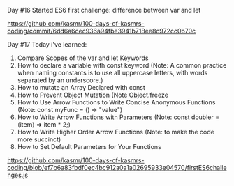 Day #16
Started ES6 first challenge: difference between var and let

https://github.com/kasmr/100-days-of-kasmrs-coding/commit/6dd6a6cec936a94fbe3941b718ee8c972cc0b70c

Day #17 Today i've learned:
1) Compare Scopes of the var and let Keywords
2) How to declare a variable with const keyword (Note: A common practice when naming constants is to use all uppercase letters, with words separated by an underscore.)
3) How to mutate an Array Declared with const
4) How to Prevent Object Mutation (Note Object.freeze
5) How to Use Arrow Functions to Write Concise Anonymous Functions (Note: const myFunc = () => "value")
6) How to Write Arrow Functions with Parameters (Note: const doubler = (item) => item * 2;)
7) How to Write Higher Order Arrow Functions (Note: to make the code more succinct)
8) How to Set Default Parameters for Your Functions

https://github.com/kasmr/100-days-of-kasmrs-coding/blob/ef7b6a83fbdf0ec4bc912a0a1a02695933e04570/firstES6challenges.js